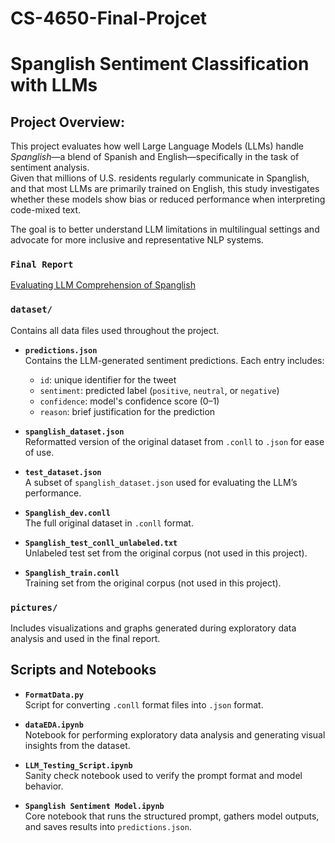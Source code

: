 # CS-4650-Final-Projcet
# Spanglish Sentiment Classification with LLMs

## Project Overview:

This project evaluates how well Large Language Models (LLMs) handle *Spanglish*—a blend of Spanish and English—specifically in the task of sentiment analysis.  
Given that millions of U.S. residents regularly communicate in Spanglish, and that most LLMs are primarily trained on English, this study investigates whether these models show bias or reduced performance when interpreting code-mixed text.  

The goal is to better understand LLM limitations in multilingual settings and advocate for more inclusive and representative NLP systems.

### `Final Report`
[Evaluating LLM Comprehension of Spanglish](Evaluating%20LLM%20Comprehension%20of%20Spanglish.pdf)


### `dataset/`
Contains all data files used throughout the project.

- **`predictions.json`**  
  Contains the LLM-generated sentiment predictions. Each entry includes:  
  - `id`: unique identifier for the tweet  
  - `sentiment`: predicted label (`positive`, `neutral`, or `negative`)  
  - `confidence`: model's confidence score (0–1)  
  - `reason`: brief justification for the prediction

- **`spanglish_dataset.json`**  
  Reformatted version of the original dataset from `.conll` to `.json` for ease of use.

- **`test_dataset.json`**  
  A subset of `spanglish_dataset.json` used for evaluating the LLM’s performance.

- **`Spanglish_dev.conll`**  
  The full original dataset in `.conll` format.

- **`Spanglish_test_conll_unlabeled.txt`**  
  Unlabeled test set from the original corpus (not used in this project).

- **`Spanglish_train.conll`**  
  Training set from the original corpus (not used in this project).

### `pictures/`
Includes visualizations and graphs generated during exploratory data analysis and used in the final report.

## Scripts and Notebooks

- **`FormatData.py`**  
  Script for converting `.conll` format files into `.json` format.

- **`dataEDA.ipynb`**  
  Notebook for performing exploratory data analysis and generating visual insights from the dataset.

- **`LLM_Testing_Script.ipynb`**  
  Sanity check notebook used to verify the prompt format and model behavior.

- **`Spanglish Sentiment Model.ipynb`**  
  Core notebook that runs the structured prompt, gathers model outputs, and saves results into `predictions.json`.
